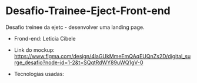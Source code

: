 # Desafio-Trainee-Eject-Front-end
Desafio treinee da ejetc - desenvolver uma landing page.
* Frond-end: Leticia Cibele
* Link do mockup: https://www.figma.com/design/4laGUkMmeEmQAqEUQnZs2D/digital_surge_desafio?node-id=1-2&t=SQqtRdWY89uWQ1gV-0

* Tecnologias usadas: 

